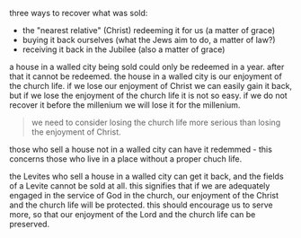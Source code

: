 three ways to recover what was sold:
- the "nearest relative" (Christ) redeeming it for us (a matter of grace)
- buying it back ourselves (what the Jews aim to do, a matter of law?)
- receiving it back in the Jubilee (also a matter of grace)

a house in a walled city being sold could only be redeemed in a year. after that it cannot
be redeemed. the house in a walled city is our enjoyment of the church life. if we
lose our enjoyment of Christ we can easily gain it back, but if we lose the enjoyment
of the church life it is not so easy. if we do not recover it before the millenium we will
lose it for the millenium. 

> we need to consider losing the church life more serious than losing the enjoyment of Christ.

those who sell a house not in a walled city can have it redemmed - this concerns those who live in a place without a proper chuch life.

the Levites who sell a house in a walled city can get it back, and the fields of a Levite cannot be sold at all. this signifies that if we are adequately engaged in the service of God in the church, our enjoyment of the Christ and the church life will be protected. this should encourage us to serve more, so that our enjoyment of the Lord and the church life can be preserved.

